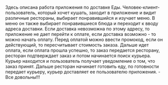 Здесь описана работа приложения по доставке Еды. Человек-клиент-пользователь, который хочет кушать, заходит в приложение и видит различные рестораны, выбирает понравившийся и изучает меню. В меню он также выбирает понравившиеся блюда и переходит к вводу адреса доставки. Если доставка невозможна по этому адресу, то приложение не дает перейти к оплате, если доставка возможно - то можно начать оплату. Перед оплатой можно ввести промокод, если он действующий, то пересчитывает стоимость заказа. Дальше идет оплата, если оплата прошла успешно, то заказ передается ресторану, ресторан подтверждает заказ и потом начинается поиск курьера. Курьер находится и пользователь получает уведомление о том, что заказ принят. Дальше ресторан начинает готовить еду, по готовности передает курьеру, курьер доставляет ее пользователю приложения. - Все довольны!!!
